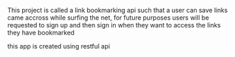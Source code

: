 This project is called a link bookmarking api such that a user can save links came accross while surfing the net, for future purposes users will be requested to sign up and then sign in when they want to access the links they have bookmarked

this app is created using restful api
